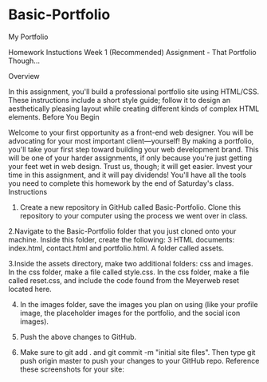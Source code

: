 # Basic-Portfolio
My Portfolio 



Homework Instuctions
Week 1 (Recommended) Assignment - That Portfolio Though...

Overview

In this assignment, you'll build a professional portfolio site using HTML/CSS. These instructions include a short style guide; follow it to design an aesthetically pleasing layout while creating different kinds of complex HTML elements.
Before You Begin

Welcome to your first opportunity as a front-end web designer. You will be advocating for your most important client—yourself! By making a portfolio, you'll take your first step toward building your web development brand.
This will be one of your harder assignments, if only because you're just getting your feet wet in web design. Trust us, though; it will get easier. Invest your time in this assignment, and it will pay dividends!
You'll have all the tools you need to complete this homework by the end of Saturday's class.
Instructions

1. Create a new repository in GitHub called Basic-Portfolio.
Clone this repository to your computer using the process we went over in class.

2.Navigate to the Basic-Portfolio folder that you just cloned onto your machine. Inside this folder, create the following:
3 HTML documents: index.html, contact.html and portfolio.html.
A folder called assets.

3.Inside the assets directory, make two additional folders: css and images.
In the css folder, make a file called style.css.
In the css folder, make a file called reset.css, and include the code found from the Meyerweb reset located here.

4. In the images folder, save the images you plan on using (like your profile image, the placeholder images for the portfolio, and the social icon images).

5. Push the above changes to GitHub.

6. Make sure to git add . and git commit -m "initial site files". Then type git push origin master to push your changes to your GitHub repo.
Reference these screenshots for your site: